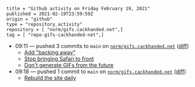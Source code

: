 ```
title = "Github activity on Friday February 19, 2021"
published = 2021-02-19T23:59:59Z
origin = "github"
type = "repository_activity"
repository = [ "norm/gifs.cackhanded.net",]
tag = [ "repo-gifs-cackhanded-net",]
```

* 09:11 — pushed 3 commits to `main` on [`norm/gifs.cackhanded.net`](https://github.com/norm/gifs.cackhanded.net) ([diff](https://github.com/norm/gifs.cackhanded.net/compare/796ae0b7aaa27086ac5ef583628f06cc0f1bae68..36b5ba1024b2761213f678604e5135fcc10dfde0))
  * [Add "backing away"](https://github.com/norm/gifs.cackhanded.net/commit/40a250c80d0e98d6294f1b4d0c5b4db24a3b65be)
  * [Stop bringing Safari to front](https://github.com/norm/gifs.cackhanded.net/commit/0ae2f8cba43a2d7b3e5adb36956879de190bbb50)
  * [Don't generate GIFs from the future](https://github.com/norm/gifs.cackhanded.net/commit/36b5ba1024b2761213f678604e5135fcc10dfde0)
* 09:18 — pushed 1 commit to `main` on [`norm/gifs.cackhanded.net`](https://github.com/norm/gifs.cackhanded.net) ([diff](https://github.com/norm/gifs.cackhanded.net/compare/36b5ba1024b2761213f678604e5135fcc10dfde0..4c1331f0aa4a8f7691318e724b4f6c4f51fe5319))
  * [Rebuild the site daily](https://github.com/norm/gifs.cackhanded.net/commit/4c1331f0aa4a8f7691318e724b4f6c4f51fe5319)
